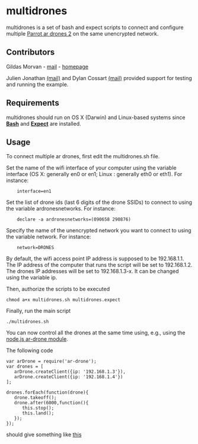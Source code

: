 # multidrones

multidrones is a set of bash and expect scripts to connect and configure multiple [Parrot ar drones 2](http://ardrone2.parrot.com/) on the same unencrypted network.

## Contributors

Gildas Morvan - [mail](mailto:gildas.morvan@univ-artois.fr) - [homepage](http://www.lgi2a.univ-artois.fr/~morvan/)

Julien Jonathan [(mail)](mailto:julien_jonathan@ens.univ-artois.fr) and Dylan Cossart [(mail)](mailto:dylan_cossart@ens.univ-artois.fr) provided support for testing and running the example.

## Requirements

multidrones should run on OS X (Darwin) and Linux-based systems since **[Bash](http://tiswww.case.edu/php/chet/bash/bashtop.html)**  and **[Expect](http://expect.sourceforge.net/)** are installed.


## Usage

To connect multiple ar drones, first edit the multidrones.sh file.
	
Set the name of the wifi interface of your computer using the variable interface (OS X: generally en0 or en1; Linux : generally eth0 or eth1). For instance: 

		interface=en1

Set the list of drone ids (last 6 digits of the drone  SSIDs) to connect to using the variable ardronesnetworks. For instance:

		declare -a ardronesnetworks=(090658 290876)

Specify the name of the unencrypted network you want to connect to using the variable network. For instance:

		network=DRONES

By default, the wifi access point IP address is supposed to be 192.168.1.1. The IP address of the computer that runs the script will be set to 192.168.1.2.
The drones IP addresses will be set to 192.168.1.3-x. It can be changed using the variable ip.

Then, authorize the scripts to be executed
	
	chmod a+x multidrones.sh multidrones.expect


Finally, run the main script

	./multidrones.sh

You can now control all the drones at the same time using, e.g., using the [node.js ar-drone module](http://nodecopter.com/).

The following code
```
var arDrone = require('ar-drone');
var drones = [
   arDrone.createClient({ip: '192.168.1.3'}),
   arDrone.createClient({ip: '192.168.1.4'})
];
              
drones.forEach(function(drone){
   drone.takeoff();
   drone.after(6000,function(){
      this.stop();
      this.land();
   });
});
```

should give something like <a href="example.mp4">this</a>

